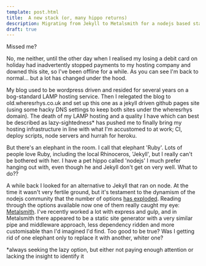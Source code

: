 ```yaml
---
template: post.html
title:  A new stack (or, many hippo returns)
description: Migrating from Jekyll to Metalsmith for a nodejs based static site
draft: true
---
```


Missed me?

No, me neither, until the other day when I realised my losing a debit card on holiday had inadvertently stopped payments to my hosting company and downed this site, so I've been offline for a while. As you can see I'm back to normal... but a lot has changed under the hood. 

My blog used to be wordpress driven and resided for several years on a bog-standard LAMP hosting service. Then I relegated the blog to old.wheresrhys.co.uk and set up this one as a jekyll driven github pages site (using some hacky DNS settings to keep both sites under the wheresrhys domain). The death of my LAMP hosting and a quality I have which can best be described as lazy-sightedness* has pushed me to finally bring my hosting infrastructure in line with what I'm accustomed to at work; CI, deploy scripts, node servers and hurrah for heroku.

But there's an elephant in the room. I call that elephant 'Ruby'. Lots of people love Ruby, including the local Rhinoceros, 'Jekyll', but I really can't be bothered with her. I have a pet hippo called 'nodejs' I much prefer hanging out with, even though he and Jekyll don't get on very well. What to do??

A while back I looked for an alternative to Jekyll that ran on node. At the time it wasn't very fertile ground, but it's testament to the dynamism of the nodejs community that the number of options [has exploded](https://www.staticgen.com/). Reading through the options available now one of them really caught my eye: [Metalsmith](http://www.metalsmith.io/). I've recently worked a lot with express and gulp, and in Metalsmith there appeared to be a static site generator with a very similar pipe and middleware approach, less dependency ridden and more customisable than I'd imagined I'd find. Too good to be true? Was I getting rid of one elephant only to replace it with another, whiter one?


*always seeking the lazy option, but either not paying enough attention or lacking the insight to identify it